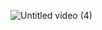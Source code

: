 ![Untitled video (4)](https://github.com/user-attachments/assets/d023d8c8-7736-43d3-a969-2ed8173e7465)
